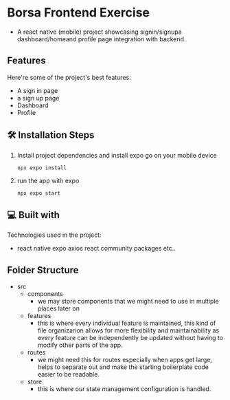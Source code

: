 # Borsa Frontend Exercise

* A react native (mobile) project showcasing signin/signupa dashboard/homeand profile page integration with backend.

## Features

Here're some of the project's best features:

* A sign in page
* a sign up page
* Dashboard
* Profile

## 🛠️ Installation Steps

1. Install project dependencies and install expo go on your mobile device

    `
    npx expo install
    `

2. run the app with expo

    `
    npx expo start
    `

## 💻 Built with

Technologies used in the project:

* react native expo axios react community packages etc..

## Folder Structure

* src
  * components
    * we may store components that we might need to use in multiple places later on
  * features
    * this is where every individual feature is maintained, this kind of file organizarion allows for more flexibility and maintainability as every feature can be independently be updated without having to modify other parts of the app.
  * routes
    * we might need this for routes especially when apps get large, helps to separate out and make the starting boilerplate code easier to be readable.
  * store
    * this is where our state management configuration is handled.
